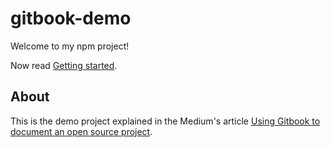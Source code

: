 # gitbook-demo

Welcome to my npm project!

Now read [Getting started](docs/getting-started.md).

## About

This is the demo project explained in the Medium's article [Using Gitbook to document an open source project](https://medium.com/@gpbl/465dd8d5bfba).
